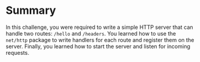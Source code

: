 # Summary

In this challenge, you were required to write a simple HTTP server that can handle two routes: `/hello` and `/headers`. You learned how to use the `net/http` package to write handlers for each route and register them on the server. Finally, you learned how to start the server and listen for incoming requests.

